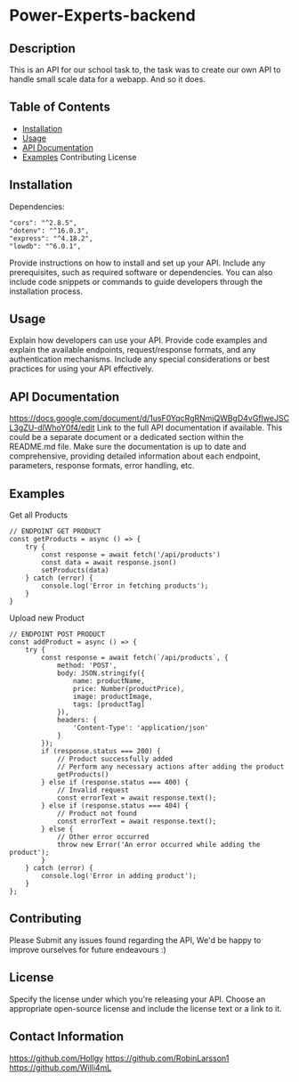 # Power-Experts-backend

## Description
This is an API for our school task to, the task was to create our own API to handle small scale data for a webapp.
And so it does.

## Table of Contents
- [Installation](#installation)
- [Usage](#usage)
- [API Documentation](#api-documentation)
- [Examples](#examples)
Contributing
License


## Installation
<a name="installation"></a>
Dependencies:

    "cors": "^2.8.5",
    "dotenv": "^16.0.3",
    "express": "^4.18.2",
    "lowdb": "^6.0.1",


Provide instructions on how to install and set up your API. Include any prerequisites, such as required software or dependencies. You can also include code snippets or commands to guide developers through the installation process.

## Usage
<a name="usage"></a>
Explain how developers can use your API. Provide code examples and explain the available endpoints, request/response formats, and any authentication mechanisms. Include any special considerations or best practices for using your API effectively.

## API Documentation
<a name="api-documentation"></a>
https://docs.google.com/document/d/1usF0YqcRgRNmjQWBgD4vGfIweJSCL3gZU-dlWhoY0f4/edit
Link to the full API documentation if available. This could be a separate document or a dedicated section within the README.md file. Make sure the documentation is up to date and comprehensive, providing detailed information about each endpoint, parameters, response formats, error handling, etc.

## Examples
<a name="examples"></a>
Get all Products 

    // ENDPOINT GET PRODUCT
    const getProducts = async () => {
        try {
            const response = await fetch('/api/products')
            const data = await response.json()
            setProducts(data)
        } catch (error) {
            console.log('Error in fetching products');
        }
    }
Upload new Product

    // ENDPOINT POST PRODUCT
    const addProduct = async () => {
        try {
            const response = await fetch(`/api/products`, {
                method: 'POST',
                body: JSON.stringify({
                    name: productName,
                    price: Number(productPrice),
                    image: productImage,
                    tags: [productTag]
                }),
                headers: {
                    'Content-Type': 'application/json'
                }
            });
            if (response.status === 200) {
                // Product successfully added
                // Perform any necessary actions after adding the product
                getProducts()
            } else if (response.status === 400) {
                // Invalid request
                const errorText = await response.text();
            } else if (response.status === 404) {
                // Product not found
                const errorText = await response.text();
            } else {
                // Other error occurred
                throw new Error('An error occurred while adding the product');
            }
        } catch (error) {
            console.log('Error in adding product');
        }
    };

## Contributing
Please Submit any issues found regarding the API, We'd be happy to improve ourselves for future endeavours :)

## License
Specify the license under which you're releasing your API. Choose an appropriate open-source license and include the license text or a link to it.

## Contact Information
https://github.com/Hollgy
https://github.com/RobinLarsson1
https://github.com/Willi4mL


